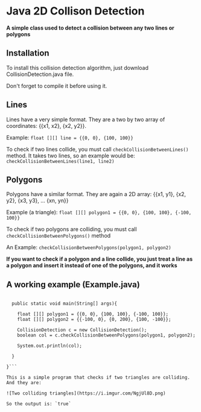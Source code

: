 # Java 2D Collison Detection

**A simple class used to detect a collision between any two lines or polygons**

## Installation

To install this collision detection algorithm, just download CollisionDetection.java file.

Don't forget to compile it before using it.

## Lines

Lines have a very simple format. They are a two by two array of coordinates: {{x1, x2}, {x2, y2}}.

Example:
`float [][] line = {{0, 0}, {100, 100}}`

To check if two lines collide, you must call `checkCollisionBetweenLines()` method. It takes two lines, so an example would be:
`checkCollisionBetweenLines(line1, line2)`

## Polygons

Polygons have a similar format. They are again a 2D array: {{x1, y1}, {x2, y2}, {x3, y3}, ... {xn, yn}}

Example (a triangle):
`float [][] polygon1 = {{0, 0}, {100, 100}, {-100, 100}}`

To check if two polygons are colliding, you must call `checkCollisionBetweenPolygons()` method

An Example:
`checkCollisionBetweenPolygons(polygon1, polygon2)`

**If you want to check if a polygon and a line collide, you just treat a line as a polygon and insert it instead of one of the polygons, and it works**

## A working example (Example.java)


```public class Example {

  public static void main(String[] args){

    float [][] polygon1 = {{0, 0}, {100, 100}, {-100, 100}};
    float [][] polygon2 = {{-100, 0}, {0, 200}, {100, -100}};

    CollisionDetection c = new CollisionDetection();
    boolean col = c.checkCollisionBetweenPolygons(polygon1, polygon2);

    System.out.println(col);

  }

}```

This is a simple program that checks if two triangles are colliding. And they are:

![Two colliding triangles](https://i.imgur.com/NgjUl8D.png)

So the output is: `true`
